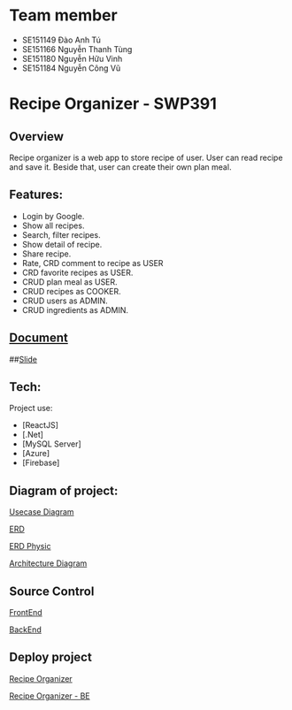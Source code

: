 # Team member

-   SE151149 Đào Anh Tú
-   SE151166 Nguyễn Thanh Tùng
-   SE151180 Nguyễn Hữu Vinh
-   SE151184 Nguyễn Công Vũ

# Recipe Organizer - SWP391

## Overview

Recipe organizer is a web app to store recipe of user. User can read recipe and save it. Beside that, user can create their own plan meal.

## Features:

-   Login by Google.
-   Show all recipes.
-   Search, filter recipes.
-   Show detail of recipe.
-   Share recipe.
-   Rate, CRD comment to recipe as USER
-   CRD favorite recipes as USER.
-   CRUD plan meal as USER.
-   CRUD recipes as COOKER.
-   CRUD users as ADMIN.
-   CRUD ingredients as ADMIN.

## [Document](https://docs.google.com/document/d/149180q4IW84dwKhbr9cPK8sgwfUOtQwAih36wWQcWzU/edit?usp=sharing)

##[Slide](https://www.canva.com/design/DAFsonrMYBc/l5_-c9zosdJjalEutRMUqg/edit)

## Tech:

Project use:

-   [ReactJS]
-   [.Net]
-   [MySQL Server]
-   [Azure]
-   [Firebase]

## Diagram of project:

[Usecase Diagram](https://app.diagrams.net/#G1cMVLekC53uhrUWiSECxhava0g_ns1M7q)

[ERD](https://lucid.app/lucidchart/a797ee58-3761-4b3a-ac8a-640e3392f2c0/edit?invitationId=inv_07de2345-d8f9-4314-8d38-7a041a972fd7&fbclid=IwAR2nx8tCOLuCGqP77Jp_BWpClTlWb0A4yfMdyv6-0rCf6aSR7RADAl0Mc5w&page=0_0#)

[ERD Physic](https://lucid.app/lucidchart/4eebda42-b342-4ebd-a64f-a4b2c29a9efe/edit?invitationId=inv_90622ee1-6824-4462-9a21-8e4f3bc99e4e&fbclid=IwAR1beKUmZs8WQsZ9Yn1gNh-7g91zpFr0Rr3tasT8nVRaJbS4qWMQbew2yzE&page=0_0#)

[Architecture Diagram](https://lucid.app/lucidchart/cd93628b-c88f-4706-803f-1902b70fe34b/edit?viewport_loc=-1720%2C-313%2C3816%2C1836%2C0_0&invitationId=inv_a2c48ddb-b355-4dfc-a54d-14800e149a7a)

## Source Control

[FrontEnd](https://github.com/DaoAnhTu2105/SWP391_Recipe_Organizer_FEr)

[BackEnd](https://github.com/TungNT140601/SWP391_Recipe_Organizer_BE)

## Deploy project

[Recipe Organizer](https://recipe-organizer-swp391.web.app/)

[Recipe Organizer - BE](https://recipe-organizer-api.azurewebsites.net/swagger/index.html)
